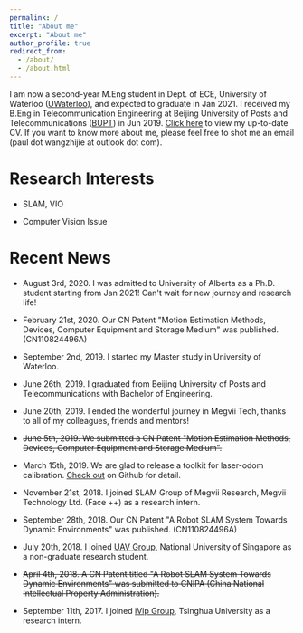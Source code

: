 ```yaml
---
permalink: /
title: "About me"
excerpt: "About me"
author_profile: true
redirect_from: 
  - /about/
  - /about.html
---
```


I am now a second-year M.Eng student in Dept. of ECE, University of Waterloo (<a href="https://uwaterloo.ca/" target="_blank">UWaterloo</a>), and expected to graduate in Jan 2021. I received my B.Eng in Telecommunication Engineering at Beijing University of Posts and Telecommunications (<a href="https://www.bupt.edu.cn/" target="_blank">BUPT</a>) in Jun 2019. <a href="http://paulwong16.github.io/files/Resume.pdf" target="_blank">Click here</a> to view my up-to-date CV. If you want to know more about me, please feel free to shot me an email (paul dot wangzhijie at outlook dot com).

# Research Interests #

* SLAM, VIO

* Computer Vision Issue

# Recent News #

* August 3rd, 2020. I was admitted to University of Alberta as a Ph.D. student starting from Jan 2021! Can't wait for new journey and research life!

* February 21st, 2020. Our CN Patent "Motion Estimation Methods, Devices, Computer Equipment and Storage Medium" was published. (CN110824496A)

* September 2nd, 2019. I started my Master study in University of Waterloo.

* June 26th, 2019. I graduated from Beijing University of Posts and Telecommunications with Bachelor of Engineering.

* June 20th, 2019. I ended the wonderful journey in Megvii Tech, thanks to all of my colleagues, friends and mentors!

* <del>June 5th, 2019. We submitted a CN Patent "Motion Estimation Methods, Devices, Computer Equipment and Storage Medium".</del>

* March 15th, 2019. We are glad to release a toolkit for laser-odom calibration. <a href="https://github.com/MegviiRobot/OdomLaserCalibraTool" target="_blank">Check out</a> on Github for detail.

* November 21st, 2018. I joined SLAM Group of Megvii Research, Megvii Technology Ltd. (Face ++) as a research intern.

* September 28th, 2018. Our CN Patent "A Robot SLAM System Towards Dynamic Environments" was published. (CN110824496A)

* July 20th, 2018. I joined <a href="http://uav.ece.nus.edu.sg/" target="_blank">UAV Group</a>, National University of Singapore as a non-graduate research student.

* <del>April 4th, 2018. A CN Patent titled "A Robot SLAM System Towards Dynamic Environments" was submitted to CNIPA (China National Intellectual Property Administration).</del>

* September 11th, 2017. I joined <a href="http://nics.ee.tsinghua.edu.cn/people/ivip/index.html" target="_blank">iVip Group</a>, Tsinghua University as a research intern.



<script type="text/javascript" id="clustrmaps" src="//cdn.clustrmaps.com/map_v2.js?d=n-HmEyRBhTxNKciNfUvua2Z8V0J1UEoRmGcUqV39FCk&cl=ffffff&w=a"></script>